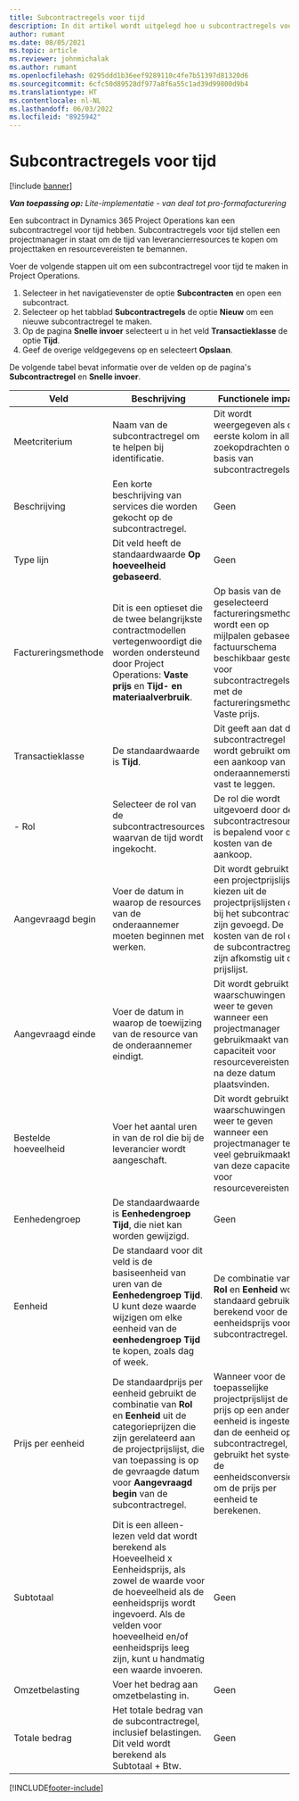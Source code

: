```yaml
---
title: Subcontractregels voor tijd
description: In dit artikel wordt uitgelegd hoe u subcontractregels voor tijd registreert en de inkoop van tijd van leveranciers registreert.
author: rumant
ms.date: 08/05/2021
ms.topic: article
ms.reviewer: johnmichalak
ms.author: rumant
ms.openlocfilehash: 0295ddd1b36eef9289110c4fe7b51397d81320d6
ms.sourcegitcommit: 6cfc50d89528df977a8f6a55c1ad39d99800d9b4
ms.translationtype: HT
ms.contentlocale: nl-NL
ms.lasthandoff: 06/03/2022
ms.locfileid: "8925942"
---
```

# <a name="subcontract-lines-for-time"></a>Subcontractregels voor tijd

[!include [banner](../../includes/dataverse-preview.md)]

_**Van toepassing op:** Lite-implementatie - van deal tot pro-formafacturering_

Een subcontract in Dynamics 365 Project Operations kan een subcontractregel voor tijd hebben. Subcontractregels voor tijd stellen een projectmanager in staat om de tijd van leverancierresources te kopen om projecttaken en resourcevereisten te bemannen.

Voer de volgende stappen uit om een subcontractregel voor tijd te maken in Project Operations.

1. Selecteer in het navigatievenster de optie **Subcontracten** en open een subcontract.
2. Selecteer op het tabblad **Subcontractregels** de optie **Nieuw** om een nieuwe subcontractregel te maken.
3. Op de pagina **Snelle invoer** selecteert u in het veld **Transactieklasse** de optie **Tijd**.
4. Geef de overige veldgegevens op en selecteert **Opslaan**.

  De volgende tabel bevat informatie over de velden op de pagina's **Subcontractregel** en **Snelle invoer**.

| **Veld** | **Beschrijving** | **Functionele impact** |
| --- | --- | --- |
| Meetcriterium | Naam van de subcontractregel om te helpen bij identificatie. | Dit wordt weergegeven als de eerste kolom in alle zoekopdrachten op basis van subcontractregels. |
| Beschrijving | Een korte beschrijving van services die worden gekocht op de subcontractregel. |Geen |
| Type lijn |   Dit veld heeft de standaardwaarde **Op hoeveelheid gebaseerd**.| Geen |
| Factureringsmethode | Dit is een optieset die de twee belangrijkste contractmodellen vertegenwoordigt die worden ondersteund door Project Operations: **Vaste prijs** en **Tijd- en materiaalverbruik**. | Op basis van de geselecteerd factureringsmethode wordt een op mijlpalen gebaseerd factuurschema beschikbaar gesteld voor subcontractregels met de factureringsmethode Vaste prijs. |
| Transactieklasse | De standaardwaarde is **Tijd**. | Dit geeft aan dat de subcontractregel wordt gebruikt om een aankoop van onderaannemerstijd vast te leggen. |
| - Rol | Selecteer de rol van de subcontractresources waarvan de tijd wordt ingekocht. | De rol die wordt uitgevoerd door de subcontractresources is bepalend voor de kosten van de aankoop. |
| Aangevraagd begin | Voer de datum in waarop de resources van de onderaannemer moeten beginnen met werken. | Dit wordt gebruikt om een projectprijslijst te kiezen uit de projectprijslijsten die bij het subcontract zijn gevoegd. De kosten van de rol op de subcontractregel zijn afkomstig uit die prijslijst. |
| Aangevraagd einde | Voer de datum in waarop de toewijzing van de resource van de onderaannemer eindigt. | Dit wordt gebruikt om waarschuwingen weer te geven wanneer een projectmanager gebruikmaakt van de capaciteit voor resourcevereisten die na deze datum plaatsvinden. |
| Bestelde hoeveelheid | Voer het aantal uren in van de rol die bij de leverancier wordt aangeschaft. | Dit wordt gebruikt om waarschuwingen weer te geven wanneer een projectmanager te veel gebruikmaakt van deze capaciteit voor resourcevereisten. |
| Eenhedengroep | De standaardwaarde is **Eenhedengroep Tijd**, die niet kan worden gewijzigd. | Geen|
| Eenheid | De standaard voor dit veld is de basiseenheid van uren van de **Eenhedengroep Tijd**. U kunt deze waarde wijzigen om elke eenheid van de **eenhedengroep Tijd** te kopen, zoals dag of week. | De combinatie van **Rol** en **Eenheid** wordt standaard gebruikt of berekend voor de eenheidsprijs voor de subcontractregel. |
| Prijs per eenheid | De standaardprijs per eenheid gebruikt de combinatie van **Rol** en **Eenheid** uit de categorieprijzen die zijn gerelateerd aan de projectprijslijst, die van toepassing is op de gevraagde datum voor **Aangevraagd begin** van de subcontractregel. | Wanneer voor de toepasselijke projectprijslijst de prijs op een andere eenheid is ingesteld dan de eenheid op de subcontractregel, gebruikt het systeem de eenheidsconversie om de prijs per eenheid te berekenen. |
| Subtotaal |    Dit is een alleen-lezen veld dat wordt berekend als Hoeveelheid x Eenheidsprijs, als zowel de waarde voor de hoeveelheid als de eenheidsprijs wordt ingevoerd. Als de velden voor hoeveelheid en/of eenheidsprijs leeg zijn, kunt u handmatig een waarde invoeren. | Geen|
| Omzetbelasting |   Voer het bedrag aan omzetbelasting in. |Geen |
| Totale bedrag | Het totale bedrag van de subcontractregel, inclusief belastingen. Dit veld wordt berekend als Subtotaal + Btw.|Geen |

[!INCLUDE[footer-include](../../includes/footer-banner.md)]
